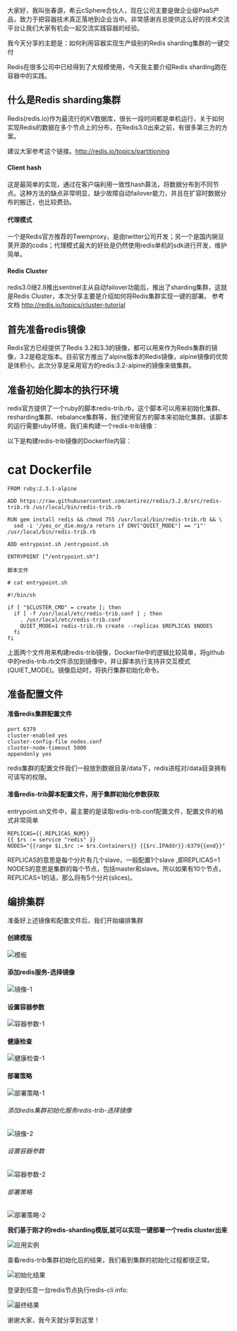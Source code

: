 大家好，我叫张春源，希云cSphere合伙人，现在公司主要是做企业级PaaS产品，致力于把容器技术真正落地到企业当中。非常感谢肖总提供这么好的技术交流平台让我们大家有机会一起交流实践容器的经验。

我今天分享的主题是：如何利用容器实现生产级别的Redis sharding集群的一键交付

Redis在很多公司中已经得到了大规模使用，今天我主要介绍Redis sharding跑在容器中的实践。

## 什么是Redis sharding集群
Redis(redis.io)作为最流行的KV数据库，很长一段时间都是单机运行，关于如何实现Redis的数据在多个节点上的分布，在Redis3.0出来之前，有很多第三方的方案。

建议大家参考这个链接。http://redis.io/topics/partitioning

#### Client hash
这是最简单的实现，通过在客户端利用一致性hash算法，将数据分布到不同节点。这种方法的缺点非常明显，缺少故障自动failover能力，并且在扩容时数据分布的搬迁，也比较费劲。

#### 代理模式
一个是Redis官方推荐的Twemproxy，是由twitter公司开发；另一个是国内豌豆荚开源的codis；代理模式最大的好处是仍然使用redis单机的sdk进行开发，维护简单。

#### Redis Cluster
redis3.0继2.8推出sentinel主从自动failover功能后，推出了sharding集群，这就是Redis Cluster，本次分享主要是介绍如何将Redis集群实现一键的部署。
参考文档 http://redis.io/topics/cluster-tutorial

## 首先准备redis镜像
Redis官方已经提供了Redis 3.2和3.3的镜像，都可以用来作为Redis集群的镜像，3.2是稳定版本。目前官方推出了alpine版本的Redis镜像，alpine镜像的优势是体积小。此次分享是采用官方的redis:3.2-alpine的镜像来做集群。

## 准备初始化脚本的执行环境
redis官方提供了一个ruby的脚本redis-trib.rb，这个脚本可以用来初始化集群、resharding集群、rebalance集群等，我们使用官方的脚本来初始化集群。该脚本的运行需要ruby环境，我们来构建一个redis-trib镜像：

以下是构建redis-trib镜像的Dockerfile内容：

# cat Dockerfile

```
FROM ruby:2.3.1-alpine

ADD https://raw.githubusercontent.com/antirez/redis/3.2.0/src/redis-trib.rb /usr/local/bin/redis-trib.rb

RUN gem install redis && chmod 755 /usr/local/bin/redis-trib.rb && \
  sed -i '/yes_or_die.msg/a return if ENV["QUIET_MODE"] == "1"' /usr/local/bin/redis-trib.rb

ADD entrypoint.sh /entrypoint.sh

ENTRYPOINT [“/entrypoint.sh"]

脚本文件

# cat entrypoint.sh

#!/bin/sh

if [ "$CLUSTER_CMD" = create ]; then
  if [ -f /usr/local/etc/redis-trib.conf ] ; then
    . /usr/local/etc/redis-trib.conf
    QUIET_MODE=1 redis-trib.rb create --replicas $REPLICAS $NODES
  fi
fi
```

上面两个文件用来构建redis-trib镜像，Dockerfile中的逻辑比较简单，将github中的redis-trib.rb文件添加到镜像中，并让脚本执行支持非交互模式(QUIET_MODE)。镜像启动时，将执行集群初始化命令。

## 准备配置文件

#### 准备redis集群配置文件

```
port 6379
cluster-enabled yes
cluster-config-file nodes.conf
cluster-node-timeout 5000
appendonly yes
```

redis集群的配置文件我们一般放到数据目录/data下，redis进程对/data目录拥有可读写的权限。

#### 准备redis-trib脚本配置文件，用于集群初始化参数获取

entrypoint.sh文件中，最主要的是读取redis-trib.conf配置文件，配置文件的格式非常简单

```
REPLICAS={{.REPLICAS_NUM}}
{{ $rs := service "redis" }}
NODES="{{range $i,$rc := $rs.Containers}} {{$rc.IPAddr}}:6379{{end}}"
```

REPLICAS的意思是每个分片有几个slave，一般配置1个slave ,即REPLICAS=1
NODES的意思是集群的每个节点，包括master和slave。所以如果有10个节点，REPLICAS=1的话，那么将有5个分片(slices)。

## 编排集群
准备好上述镜像和配置文件后，我们开始编排集群

#### 创建模版

![模板](https://github.com/billycyzhang/Shell/blob/master/images/tmp.jpg)

#### 添加redis服务-选择镜像

![镜像-1](https://github.com/billycyzhang/Shell/blob/master/images/image-1.jpg)

#### 设置容器参数

![容器参数-1](https://github.com/billycyzhang/Shell/blob/master/images/parameter-1.jpg)

#### 健康检查

![健康检查-1](https://github.com/billycyzhang/Shell/blob/master/images/check-1.jpg)

#### 部署策略

![部署策略-1](https://github.com/billycyzhang/Shell/blob/master/images/d-1.jpg)

###### 添加redis集群初始化服务redis-trib-选择镜像

![镜像-2](https://github.com/billycyzhang/Shell/blob/master/images/image-2.jpg)

###### 设置容器参数

![容器参数-2](https://github.com/billycyzhang/Shell/blob/master/images/parameter-2.jpg)

###### 部署策略

![部署策略-2](https://github.com/billycyzhang/Shell/blob/master/images/d-2.jpg)

**我们基于刚才的redis-sharding模版,就可以实现一键部署一个redis cluster出来**

![应用实例](https://github.com/billycyzhang/Shell/blob/master/images/app-i.jpg)

查看redis-trib集群初始化后的结果，我们看到集群的初始化过程都很正常。

![初始化结果](https://github.com/billycyzhang/Shell/blob/master/images/i-result.jpg)

登录到任意一台redis节点执行redis-cli info:

![最终结果](https://github.com/billycyzhang/Shell/blob/master/images/result.jpg)

谢谢大家，我今天就分享到这里！